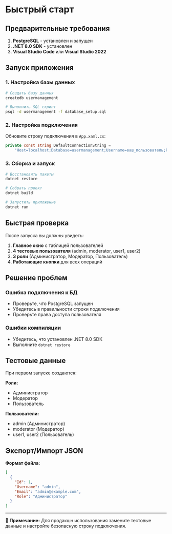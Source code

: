 # Быстрый старт

## Предварительные требования

1. **PostgreSQL** - установлен и запущен
2. **.NET 8.0 SDK** - установлен
3. **Visual Studio Code** или **Visual Studio 2022**

## Запуск приложения

### 1. Настройка базы данных

```bash
# Создать базу данных
createdb usermanagement

# Выполнить SQL скрипт
psql -d usermanagement -f database_setup.sql
```

### 2. Настройка подключения

Обновите строку подключения в `App.xaml.cs`:

```csharp
private const string DefaultConnectionString = 
    "Host=localhost;Database=usermanagement;Username=ваш_пользователь;Password=ваш_пароль";
```

### 3. Сборка и запуск

```bash
# Восстановить пакеты
dotnet restore

# Собрать проект
dotnet build

# Запустить приложение
dotnet run
```

## Быстрая проверка

После запуска вы должны увидеть:

1. **Главное окно** с таблицей пользователей
2. **4 тестовых пользователя** (admin, moderator, user1, user2)
3. **3 роли** (Администратор, Модератор, Пользователь)
4. **Работающие кнопки** для всех операций

## Решение проблем

### Ошибка подключения к БД
- Проверьте, что PostgreSQL запущен
- Убедитесь в правильности строки подключения
- Проверьте права доступа пользователя

### Ошибки компиляции
- Убедитесь, что установлен .NET 8.0 SDK
- Выполните `dotnet restore`

## Тестовые данные

При первом запуске создаются:

**Роли:**
- Администратор
- Модератор  
- Пользователь

**Пользователи:**
- admin (Администратор)
- moderator (Модератор)
- user1, user2 (Пользователь)

## Экспорт/Импорт JSON

**Формат файла:**
```json
[
  {
    "Id": 1,
    "Username": "admin",
    "Email": "admin@example.com",
    "Role": "Администратор"
  }
]
```

---

📝 **Примечание:** Для продакшн использования замените тестовые данные и настройте безопасную строку подключения.
